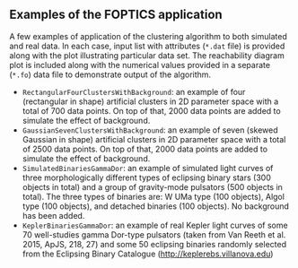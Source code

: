 ## Examples of the FOPTICS application

A few examples of application of the clustering algorithm to both simulated and real data. In each case, input list with attributes (`*.dat` file) is provided along with the plot illustrating particular data set. The reachability diagram plot is included along with the numerical values provided in a separate (`*.fo`) data file to demonstrate output of the algorithm.

- `RectangularFourClustersWithBackground`: an example of four (rectangular in shape) artificial clusters in 2D parameter space with a total of 700 data points. On top of that, 2000 data points are added to simulate the effect of background.
- `GaussianSevenClustersWithBackground`: an example of seven (skewed Gaussian in shape) artificial clusters in 2D parameter space with a total of 2500 data points. On top of that, 2000 data points are added to simulate the effect of background.
- `SimulatedBinariesGammaDor`: an example of simulated light curves of three morphologically different types of eclipsing binary stars (300 objects in total) and a group of gravity-mode pulsators (500 objects in total). The three types of binaries are: W UMa type (100 objects), Algol type (100 objects), and detached binaries (100 objects). No background has been added.
- `KeplerBinariesGammaDor`: an example of real Kepler light curves of some 70 well-studies gamma Dor-type pulsators (taken from Van Reeth et al. 2015, ApJS, 218, 27) and some 50 eclipsing binaries randomly selected from the Eclipsing Binary Catalogue (http://keplerebs.villanova.edu)